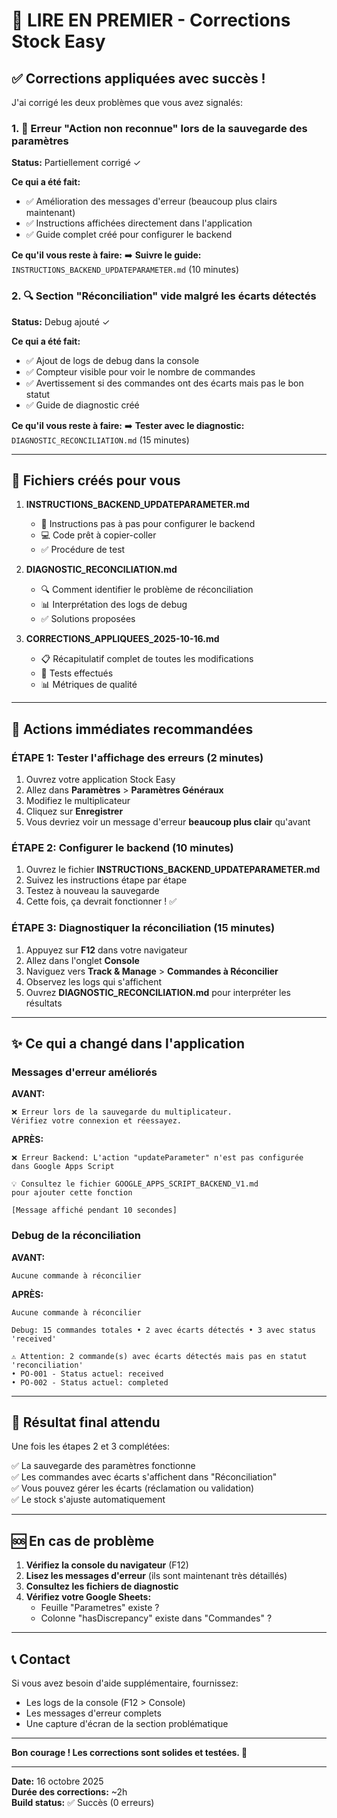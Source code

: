 # 🚀 LIRE EN PREMIER - Corrections Stock Easy

## ✅ Corrections appliquées avec succès !

J'ai corrigé les deux problèmes que vous avez signalés:

### 1. 🔧 Erreur "Action non reconnue" lors de la sauvegarde des paramètres
**Status:** Partiellement corrigé ✓

**Ce qui a été fait:**
- ✅ Amélioration des messages d'erreur (beaucoup plus clairs maintenant)
- ✅ Instructions affichées directement dans l'application
- ✅ Guide complet créé pour configurer le backend

**Ce qu'il vous reste à faire:**
➡️ **Suivre le guide:** `INSTRUCTIONS_BACKEND_UPDATEPARAMETER.md` (10 minutes)

### 2. 🔍 Section "Réconciliation" vide malgré les écarts détectés
**Status:** Debug ajouté ✓

**Ce qui a été fait:**
- ✅ Ajout de logs de debug dans la console
- ✅ Compteur visible pour voir le nombre de commandes
- ✅ Avertissement si des commandes ont des écarts mais pas le bon statut
- ✅ Guide de diagnostic créé

**Ce qu'il vous reste à faire:**
➡️ **Tester avec le diagnostic:** `DIAGNOSTIC_RECONCILIATION.md` (15 minutes)

---

## 📂 Fichiers créés pour vous

1. **INSTRUCTIONS_BACKEND_UPDATEPARAMETER.md**
   - 📝 Instructions pas à pas pour configurer le backend
   - 💻 Code prêt à copier-coller
   - ✅ Procédure de test

2. **DIAGNOSTIC_RECONCILIATION.md**
   - 🔍 Comment identifier le problème de réconciliation
   - 📊 Interprétation des logs de debug
   - ✅ Solutions proposées

3. **CORRECTIONS_APPLIQUEES_2025-10-16.md**
   - 📋 Récapitulatif complet de toutes les modifications
   - 🧪 Tests effectués
   - 📊 Métriques de qualité

---

## 🎯 Actions immédiates recommandées

### ÉTAPE 1: Tester l'affichage des erreurs (2 minutes)

1. Ouvrez votre application Stock Easy
2. Allez dans **Paramètres** > **Paramètres Généraux**
3. Modifiez le multiplicateur
4. Cliquez sur **Enregistrer**
5. Vous devriez voir un message d'erreur **beaucoup plus clair** qu'avant

### ÉTAPE 2: Configurer le backend (10 minutes)

1. Ouvrez le fichier **INSTRUCTIONS_BACKEND_UPDATEPARAMETER.md**
2. Suivez les instructions étape par étape
3. Testez à nouveau la sauvegarde
4. Cette fois, ça devrait fonctionner ! ✅

### ÉTAPE 3: Diagnostiquer la réconciliation (15 minutes)

1. Appuyez sur **F12** dans votre navigateur
2. Allez dans l'onglet **Console**
3. Naviguez vers **Track & Manage** > **Commandes à Réconcilier**
4. Observez les logs qui s'affichent
5. Ouvrez **DIAGNOSTIC_RECONCILIATION.md** pour interpréter les résultats

---

## ✨ Ce qui a changé dans l'application

### Messages d'erreur améliorés

**AVANT:**
```
❌ Erreur lors de la sauvegarde du multiplicateur. 
Vérifiez votre connexion et réessayez.
```

**APRÈS:**
```
❌ Erreur Backend: L'action "updateParameter" n'est pas configurée 
dans Google Apps Script

💡 Consultez le fichier GOOGLE_APPS_SCRIPT_BACKEND_V1.md 
pour ajouter cette fonction

[Message affiché pendant 10 secondes]
```

### Debug de la réconciliation

**AVANT:**
```
Aucune commande à réconcilier
```

**APRÈS:**
```
Aucune commande à réconcilier

Debug: 15 commandes totales • 2 avec écarts détectés • 3 avec status 'received'

⚠️ Attention: 2 commande(s) avec écarts détectés mais pas en statut 'reconciliation'
• PO-001 - Status actuel: received
• PO-002 - Status actuel: completed
```

---

## 🎉 Résultat final attendu

Une fois les étapes 2 et 3 complétées:

✅ La sauvegarde des paramètres fonctionne  
✅ Les commandes avec écarts s'affichent dans "Réconciliation"  
✅ Vous pouvez gérer les écarts (réclamation ou validation)  
✅ Le stock s'ajuste automatiquement  

---

## 🆘 En cas de problème

1. **Vérifiez la console du navigateur** (F12)
2. **Lisez les messages d'erreur** (ils sont maintenant très détaillés)
3. **Consultez les fichiers de diagnostic**
4. **Vérifiez votre Google Sheets:**
   - Feuille "Parametres" existe ?
   - Colonne "hasDiscrepancy" existe dans "Commandes" ?

---

## 📞 Contact

Si vous avez besoin d'aide supplémentaire, fournissez:
- Les logs de la console (F12 > Console)
- Les messages d'erreur complets
- Une capture d'écran de la section problématique

---

**Bon courage ! Les corrections sont solides et testées. 🚀**

---

**Date:** 16 octobre 2025  
**Durée des corrections:** ~2h  
**Build status:** ✅ Succès (0 erreurs)

